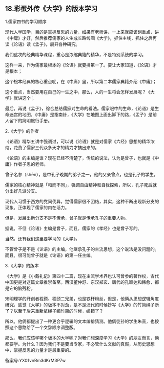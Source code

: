 ## 18.彩蛋外传《大学》的版本学习
1.儒家四书的学习顺序


现代人学国学，目的是掌握反思的力量，如果有老师讲，一上来就应该划重点，讲《中庸》才好，然后推荐儒家的人生成长路线图《大学》，抓住主线，抓住之后再读《论语》读《孟子》，展开各种研究。


我们这次的经典精华课程，重心是浓缩典籍的精华，不是特别系统的学习。


这样一来，作为儒家最根本的《论语》就要排第一了。要让大家知道，《论语》才是根本；


这个根本经典的核心重点呢，在《中庸》里，所以第二本儒家典籍介绍《中庸》；


这个重点，当然要用在自己的一生之中，那么，人的一生将会怎样发展呢？《大学》就讲这个；


最后，再说《孟子》，综合总结儒家对生命的看法。儒家眼中的生命，《论语》是生命迷宫的地图，《中庸》是指南针，《大学》在地图上画出脚下的路，《孟子》是前人留下的简明旅行手册。


2.《大学》的作者


《论语》精华五讲中强调过，可以说《论语》就是对儒家《六经》思想的精华浓缩，花费了儒家三代众多天才的精力才搞出来的。


《论语》的主编是谁？现在已经不清楚了，传统的说法，认为是曾子，也就是《中庸》作者子思的老师。


曾子名参（shēn），是中孔子晚期的弟子之一，他的父亲曾点，也是孔子的学生。


儒家的核心精神就是「和而不同」，强调自由精神和自我探索，所以，孔子死后就分出好几派分支。


现代人习惯于西方的党同伐异，觉得儒家很不团结，其实，这种不断出现新分支的现象，正体现了儒家的内在活力。


但是，发展出新分支不是不传承，曾子就是传承孔子的重要人物。


据说，不但《论语》主编是曾子，而且，儒家的《孝经》也是曾子写的。


当然，还有我们这里要学习的《大学》。


不管曾子是不是《论语》的主编，他继承孔子的主流思想，这个说法是没问题的。而且，很可能曾子就是《论语》的第一任主编。


3.《大学》的版本


《大学》是《小戴礼记》第四十二篇，现在主流学术界也认可曾参的著作权，古代中国更是对这篇文章推崇备至。西汉董仲舒、东汉郑玄、唐代的孔颖达和韩愈，都是它的脑残粉。


宋明理学的开创者程颢、程颐二兄弟，也是铁杆粉丝，但是，他俩从思想逻辑角度研究，感觉《大学》的版本不对劲，是不是汉代的时候抄写《大学》的竹简绳子断了？以至于后来重新拿绳子编竹简的时候，编错了？


所以，他俩都提出了一种更合乎逻辑的文本编排猜测。他俩徒孙的学生朱熹，也按照这个思路给了一个文辞顺序调整版。


那么，我们应该学哪个版本的大学呢？对我们想深度学习《大学》的朋友而言，俩都要学。为什么？因为我们不是要当专家，不必管什么文献的真假，从历史思想中，掌握反思的力量才是最重要的。


备案号:YX01vnBm3dKrM3P7w


